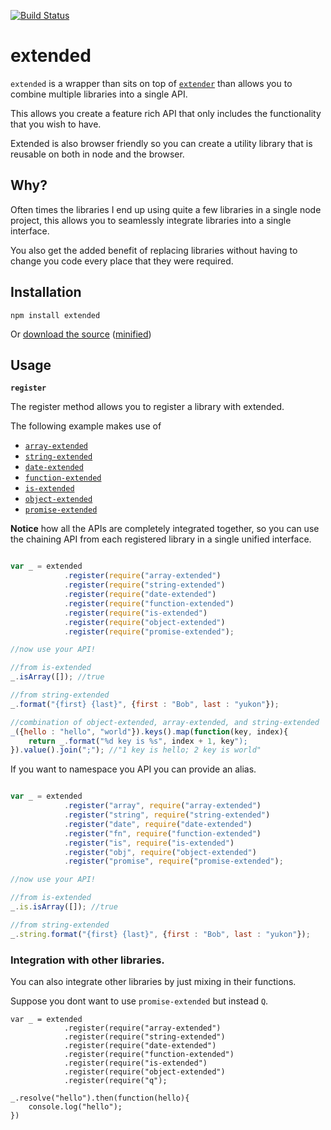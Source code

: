 [![Build Status](https://travis-ci.org/doug-martin/extended.png?branch=master)](undefined)

# extended

`extended` is a wrapper than sits on top of [`extender`](https://github.com/doug-martin/extender) than allows you to combine multiple libraries into a single API.

This allows you create a feature rich API that only includes the functionality that you wish to have.

Extended is also browser friendly so you can create a utility library that is reusable on both in node and the browser.

## Why?

Often times the libraries I end up using quite a few libraries in a single node project, this allows you to seamlessly integrate libraries into a single interface.

You also get the added benefit of replacing libraries without having to change you code every place that they were required.


## Installation

```
npm install extended
```

Or [download the source](https://raw.github.com/doug-martin/extended/master/index.js) ([minified](https://raw.github.com/doug-martin/extended/master/extended.min.js))

## Usage


**`register`**

The register method allows you to register a library with extended.

The following example makes use of

* [`array-extended`](https://github.com/doug-martin/array-extended)
* [`string-extended`](https://github.com/doug-martin/array-extended)
* [`date-extended`](https://github.com/doug-martin/array-extended)
* [`function-extended`](https://github.com/doug-martin/array-extended)
* [`is-extended`](https://github.com/doug-martin/array-extended)
* [`object-extended`](https://github.com/doug-martin/array-extended)
* [`promise-extended`](https://github.com/doug-martin/array-extended)


**Notice** how all the APIs are completely integrated together, so you can use the chaining API from each registered library in a single unified interface.

```javascript

var _ = extended
            .register(require("array-extended")
            .register(require("string-extended")
            .register(require("date-extended")
            .register(require("function-extended")
            .register(require("is-extended")
            .register(require("object-extended")
            .register(require("promise-extended");

//now use your API!

//from is-extended
_.isArray([]); //true

//from string-extended
_.format("{first} {last}", {first : "Bob", last : "yukon"});

//combination of object-extended, array-extended, and string-extended
_({hello : "hello", "world"}).keys().map(function(key, index){
    return _.format("%d key is %s", index + 1, key");
}).value().join(";"); //"1 key is hello; 2 key is world"


```

If you want to namespace you API you can provide an alias.



```javascript

var _ = extended
            .register("array", require("array-extended")
            .register("string", require("string-extended")
            .register("date", require("date-extended")
            .register("fn", require("function-extended")
            .register("is", require("is-extended")
            .register("obj", require("object-extended")
            .register("promise", require("promise-extended");

//now use your API!

//from is-extended
_.is.isArray([]); //true

//from string-extended
_.string.format("{first} {last}", {first : "Bob", last : "yukon"});

```

### Integration with other libraries.

You can also integrate other libraries by just mixing in their functions.

Suppose you dont want to use `promise-extended` but instead `Q`.

```
var _ = extended
            .register(require("array-extended")
            .register(require("string-extended")
            .register(require("date-extended")
            .register(require("function-extended")
            .register(require("is-extended")
            .register(require("object-extended")
            .register(require("q");

_.resolve("hello").then(function(hello){
    console.log("hello");
})
```







